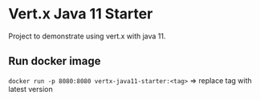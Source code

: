 # Vert.x Java 11 Starter

Project to demonstrate using vert.x with java 11.

## Run docker image
`docker run -p 8080:8080 vertx-java11-starter:<tag>` => replace tag with latest version
